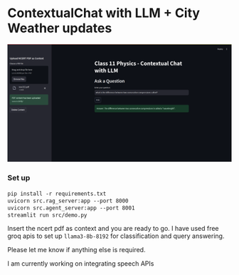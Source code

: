 # ContextualChat with LLM + City Weather updates

![Demo](./demo.png)

### Set up

```code
pip install -r requirements.txt
uvicorn src.rag_server:app --port 8000
uvicorn src.agent_server:app --port 8001
streamlit run src/demo.py 
```

Insert the ncert pdf as context and you are ready to go.
I have used free groq apis to set up `llama3-8b-8192` for classification and query answering.

Please let me know if anything else is required.

I am currently working on integrating speech APIs